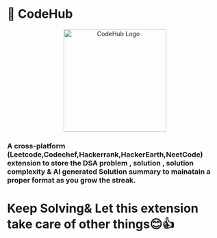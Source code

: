<h1>
  🚀 CodeHub
</h1>
<p align="center">
  <img src="https://github.com/user-attachments/assets/a96e7de0-37c1-45b4-92b5-1dfdfc9479fe" alt="CodeHub Logo" width="240"/>
</p>

### A cross-platform (Leetcode,Codechef,Hackerrank,HackerEarth,NeetCode) extension to store the DSA problem , solution , solution complexity & AI generated Solution summary to mainatain a proper format as you grow the streak. 
# Keep Solving& Let this extension take care of other things😊👍
